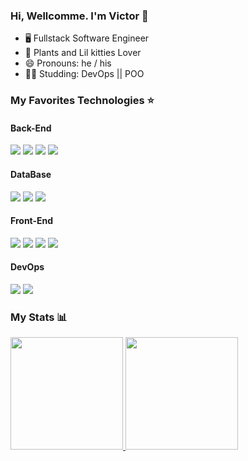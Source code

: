 ### Hi, Wellcomme. I'm Victor 👋
- 🖥 Fullstack Software Engineer
- 🌱 Plants and Lil kitties Lover
- 😄 Pronouns: he / his
- ✍🏾 Studding: DevOps || POO

### My Favorites Technologies ⭐️
#### Back-End
<div display:flex justify-content:start aling-itens:center>
  <img src="https://img.shields.io/badge/Node.js-339933?style=for-the-badge&logo=nodedotjs&logoColor=white"/>
  <img src="https://img.shields.io/badge/JavaScript-323330?style=for-the-badge&logo=javascript&logoColor=F7DF1E"/>
  <img src="https://img.shields.io/badge/ts--node-3178C6?style=for-the-badge&logo=ts-node&logoColor=white"/>
  <img src="https://img.shields.io/badge/TypeScript-007ACC?style=for-the-badge&logo=typescript&logoColor=white"/>
</div>

#### DataBase
<div display:flex justify-content:start aling-itens:center>
  <img src="https://img.shields.io/badge/Prisma-3982CE?style=for-the-badge&logo=Prisma&logoColor=white"/>
  <img src="https://img.shields.io/badge/PostgreSQL-316192?style=for-the-badge&logo=postgresql&logoColor=white"/>
  <img src="https://img.shields.io/badge/MongoDB-4EA94B?style=for-the-badge&logo=mongodb&logoColor=white"/>
</div>

#### Front-End
<div display:flex justify-content:start aling-itens:center>
  <img src="https://img.shields.io/badge/HTML5-E34F26?style=for-the-badge&logo=html5&logoColor=white"/>
  <img src="https://img.shields.io/badge/CSS3-1572B6?style=for-the-badge&logo=css3&logoColor=white"/>
  <img src="https://img.shields.io/badge/React-20232A?style=for-the-badge&logo=react&logoColor=61DAFB"/>
  <img src="https://img.shields.io/badge/Bootstrap-563D7C?style=for-the-badge&logo=bootstrap&logoColor=white"/>
</div>

#### DevOps
<div  margin-bottom:"20px" display:flex justify-content:start aling-itens:center>
  <img src="https://img.shields.io/badge/Docker-2CA5E0?style=for-the-badge&logo=docker&logoColor=white"/>
  <img src="https://img.shields.io/badge/GitHub_Actions-2088FF?style=for-the-badge&logo=github-actions&logoColor=white"/>
</div>

### My Stats 📊

<div >
  <a href="https://github.com/VictorWillBS">
    <img height="180em" src="https://github-readme-stats.vercel.app/api?username=VictorWillBS&show_icons=true&theme=synthwave&include_all_commits=true&count_private=true" />
    <img margin-left="10px"height="180em" src="https://github-readme-stats.vercel.app/api/top-langs/?username=VictorWillBS&layout=compact&langs_count=7&theme=synthwave" />
  </a>
</div>
